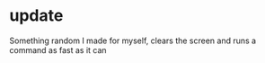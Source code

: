 # update
Something random I made for myself, clears the screen and runs a command as fast as it can
